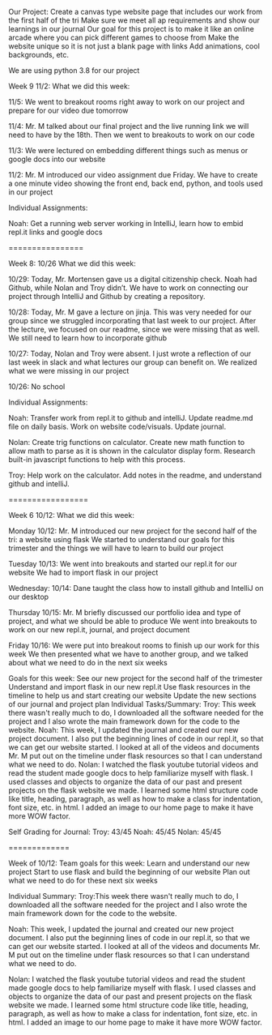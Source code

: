 Our Project:
Create a canvas type website page that includes our work from the first half of the tri
Make sure we meet all ap requirements and show our learnings in our journal
Our goal for this project is to make it like an online arcade where you can pick different games to choose from
Make the website unique so it is not just a blank page with links
Add animations, cool backgrounds, etc.

We are using python 3.8 for our project

Week 9 11/2:
What we did this week:

11/5: We went to breakout rooms right away to work on our project and prepare for our video due tomorrow

11/4:
Mr. M talked about our final project and the live running link we will need to have by the 18th. Then we went to breakouts to work on our code

11/3: 
We were lectured on embedding different things such as menus or google docs into our website

11/2:
Mr. M introduced our video assignment due Friday. We have to create a one minute video showing the front end, back end, python, and tools used in our project


Individual Assignments:

Noah: Get a running web server working in IntelliJ, learn how to embid repl.it links and google docs

================

Week 8: 10/26
What we did this week:


10/29:
Today, Mr. Mortensen gave us a digital citizenship check. Noah had Github, while Nolan and Troy didn’t. We have to work on connecting our project through IntelliJ and Github by creating a repository.

10/28:
Today, Mr. M gave a lecture on jinja. This was very needed for our group since we struggled incorporating that last week to our project. After the lecture, we focused on our readme, since we were missing that as well. We still need to learn how to incorporate github

10/27:
Today, Nolan and Troy were absent. I just wrote a reflection of our last week in slack and what lectures our group can benefit on. We realized what we were missing in our project

10/26:
No school

Individual Assignments:

Noah: Transfer work from repl.it to github and intelliJ. Update readme.md file on daily basis. Work on website code/visuals. Update journal.

Nolan: Create trig functions on calculator. Create new math function to allow math to parse as it is shown in the calculator display form. Research built-in javascript functions to help with this process.

Troy: Help work on the calculator. Add notes in the readme, and understand github and intelliJ.


=================

Week 6 10/12:
What we did this week:

Monday 10/12:
Mr. M introduced our new project for the second half of the tri: a website using flask
We started to understand our goals for this trimester and the things we will have to learn to build our project

Tuesday 10/13:
We went into breakouts and started our repl.it for our website
We had to import flask in our project

Wednesday: 10/14:
Dane taught the class how to install github and IntelliJ on our desktop

Thursday 10/15:
Mr. M briefly discussed our portfolio idea and type of project, and what we should be able to produce 
We went into breakouts to work on our new repl.it, journal, and project document

Friday 10/16:
We were put into breakout rooms to finish up our work for this week
We then presented what we have to another group, and we talked about what we need to do in the next six weeks

Goals for this week:
See our new project for the second half of the trimester
Understand and import flask in our new repl.it
Use flask resources in the timeline to help us and start creating our website
Update the new sections of our journal and project plan
Individual Tasks/Summary:
Troy: This week there wasn't really much to do, I downloaded all the software needed for the project and I also wrote the main framework down for the code to the website.
Noah: This week, I updated the journal and created our new project document. I also put the beginning lines of code in our repl.it, so that we can get our website started. I looked at all of the videos and documents Mr. M put out on the timeline under flask resources so that I can understand what we need to do. 
Nolan: I watched the flask youtube tutorial videos and read the student made google docs to help familiarize myself with flask. I used classes and objects to organize the data of our past and present projects on the flask website we made. I learned some html structure code like title, heading, paragraph, as well as how to make a class for indentation, font size, etc. in html. I added an image to our home page to make it have more WOW factor.

Self Grading for Journal:
Troy: 43/45
Noah: 45/45
Nolan: 45/45

=============

Week of 10/12:
Team goals for this week:
Learn and understand our new project 
Start to use flask and build the beginning of our website
Plan out what we need to do for these next six weeks

Individual Summary:
Troy:This week there wasn't really much to do, I downloaded all the software needed for the project and I also wrote the main framework down for the code to the website.

Noah: This week, I updated the journal and created our new project document. I also put the beginning lines of code in our repl.it, so that we can get our website started. I looked at all of the videos and documents Mr. M put out on the timeline under flask resources so that I can understand what we need to do. 

Nolan: I watched the flask youtube tutorial videos and read the student made google docs to help familiarize myself with flask. I used classes and objects to organize the data of our past and present projects on the flask website we made. I learned some html structure code like title, heading, paragraph, as well as how to make a class for indentation, font size, etc. in html. I added an image to our home page to make it have more WOW factor.



